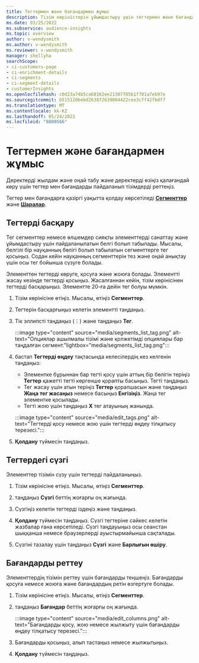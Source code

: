 ```yaml
---
title: Тегтермен және бағандармен жұмыс
description: Тізім көріністерін ұйымдастыру үшін тегтермен және бағандармен қалай жұмыс істеу керек
ms.date: 03/25/2022
ms.subservice: audience-insights
ms.topic: overview
author: v-wendysmith
ms.author: v-wendysmith
ms.reviewer: v-wendysmith
manager: shellyha
searchScope:
- ci-customers-page
- ci-enrichment-details
- ci-segments
- ci-segment-details
- customerInsights
ms.openlocfilehash: c0d23a74b5ca68162ee21307705b1f781a7eb97e
ms.sourcegitcommit: b515120bebd2638f2639004422cee3cff42fbdf7
ms.translationtype: MT
ms.contentlocale: kk-KZ
ms.lasthandoff: 05/24/2022
ms.locfileid: "8800566"
---
```

# <a name="work-with-tags-and-columns"></a>Тегтермен және бағандармен жұмыс

Деректерді жылдам және оңай табу және деректерді өзіңіз қалағандай көру үшін тегтер мен бағандарды пайдаланып тізімдерді реттеңіз.

Тегтер мен бағандарға қазіргі уақытта қолдау көрсетіледі **[Сегменттер](segments.md)** және **[Шаралар](measures.md)**.

## <a name="manage-tags"></a>Тегтерді басқару

Тег сегменттер немесе өлшемдер сияқты элементтерді санаттау және ұйымдастыру үшін пайдаланылатын белгі болып табылады. Мысалы, белгілі бір науқанның бөлігі болып табылатын сегменттерге тег қосыңыз. Содан кейін науқанның сегменттерін тез және оңай анықтау үшін осы тег бойынша сүзуге болады.

Элементтен тегтерді көруге, қосуға және жоюға болады. Элементті жасау кезінде тегтерді қосыңыз. Жасалғаннан кейін, тізім көрінісінен тегтерді басқарыңыз. Элементте 20-ға дейін тег болуы мүмкін.

1. Тізім көрінісіне өтіңіз. Мысалы, өтіңіз **Сегменттер**.

1. Тегтерін басқарғыңыз келетін элементті таңдаңыз.

1. Тік эллипсті таңдаңыз (&vellip;) және таңдаңыз **Тег**.

   :::image type="content" source="media/segments_list_tag.png" alt-text="Опциялар ашылмалы тізімі және қолжетімді опциялары бар таңдалған сегмент."lightbox="media/segments_list_tag.png":::

1. бастап **Тегтерді өңдеу** тақтасында келесілердің кез келгенін таңдаңыз:

   - Элементке бұрыннан бар тегті қосу үшін аттың бір бөлігін теріңіз **Тегтер** қажетті тегті көргенше қорапты басыңыз. Тегті таңдаңыз.
   - Тег жасау үшін атын теріңіз **Тегтер** қорапшасын және таңдаңыз **Жаңа тег жасаңыз** немесе басыңыз **Енгізіңіз**. Жаңа тег элементке қосылады.
   - Тегті жою үшін таңдаңыз **X** тег атауының жанында.

   :::image type="content" source="media/edit_tags.png" alt-text="Тегтерді қосу немесе жою үшін тегтерді өңдеу тілқатысу терезесі.":::

1. **Қолдану** түймесін таңдаңыз.

## <a name="filter-on-tags"></a>Тегтердегі сүзгі

Элементтер тізімін сүзу үшін тегтерді пайдаланыңыз.

1. Тізім көрінісіне өтіңіз. Мысалы, өтіңіз **Сегменттер**.

1. таңдаңыз **Сүзгі** беттің жоғарғы оң жағында.

1. Сүзгіңіз келетін тегтерді іздеңіз және таңдаңыз.

1. **Қолдану** түймесін таңдаңыз. Сүзгі тегтеріне сәйкес келетін жазбалар ғана көрсетіледі. Сүзгі таңдауыңыз осы сеанстан шыққанша немесе браузерлерді ауыстырмайынша сақталады.

1. Сүзгіні тазалау үшін таңдаңыз **Сүзгі** және **Барлығын өшіру**.

## <a name="customize-columns"></a>Бағандарды реттеу

Элементтердің тізімін реттеу үшін бағандарды теңшеңіз. Бағандарды қосуға немесе жоюға және бағандардың ретін өзгертуге болады.

1. Тізім көрінісіне өтіңіз. Мысалы, өтіңіз **Сегменттер**.

1. таңдаңыз **Бағандар** беттің жоғарғы оң жағында.

   :::image type="content" source="media/edit_columns.png" alt-text="Бағандарды қосу, жою немесе жылжыту үшін бағандарды өңдеу тілқатысу терезесі.":::

1. Бағандарды қосыңыз, алып тастаңыз немесе жылжытыңыз.

1. **Қолдану** түймесін таңдаңыз.
